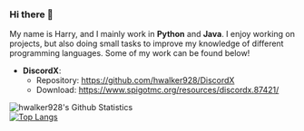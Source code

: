 ### Hi there 👋

My name is Harry, and I mainly work in **Python** and **Java**. I enjoy working on projects, but also doing small tasks to improve my knowledge of different programming languages. Some of my work can be found below!

- **DiscordX**:
    - Repository: https://github.com/hwalker928/DiscordX
    - Download: https://www.spigotmc.org/resources/discordx.87421/
    
<img align="left" alt="hwalker928's Github Statistics" src="https://github-readme-stats.vercel.app/api?username=hwalker928&show_icons=true&hide_border=true&theme=dark&icon_color=00f6ff&count_private=true&include_all_commits=true" /> <br />
[![Top Langs](https://github-readme-stats.vercel.app/api/top-langs/?username=hwalker928)](https://github.com/anuraghazra/github-readme-stats)
